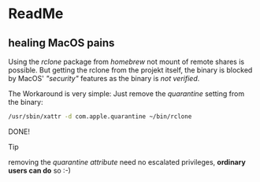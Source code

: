 # ReadMe

## healing MacOS pains

Using the _rclone_ package from _homebrew_ not mount of remote shares is possible. But getting the rclone from the projekt itself, the binary is blocked by MacOS' _"security"_ features as the binary is _not verified_.

The Workaround is very simple: Just remove the _quarantine_ setting from the binary:

```bash
/usr/sbin/xattr -d com.apple.quarantine ~/bin/rclone
```

DONE!

> [!TIP]
>
> removing the _quarantine attribute_ need no escalated privileges, **ordinary users can do** so :-)
